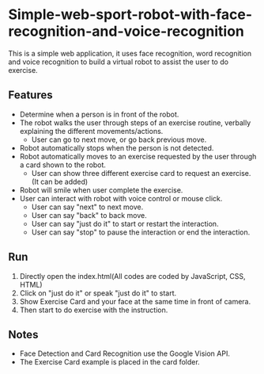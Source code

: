# Simple-web-sport-robot-with-face-recognition-and-voice-recognition
This is a simple web application, it uses face recognition, word recognition and voice recognition to build a virtual robot to assist the user to do exercise.

## Features
- Determine when a person is in front of the robot.
- The robot walks the user through steps of an exercise routine, verbally explaining the different movements/actions.
  - User can go to next move, or go back previous move.
- Robot automatically stops when the person is not detected.
- Robot automatically moves to an exercise requested by the user through a card shown to the robot.
  - User can show three different exercise card to request an exercise.(It can be added)
- Robot will smile when user complete the exercise.
- User can interact with robot with voice control or mouse click.
  - User can say "next" to next move.
  - User can say "back" to back move.
  - User can say "just do it" to start or restart the interaction.
  - User can say "stop" to pause the interaction or end the interaction.

## Run
1. Directly open the index.html(All codes are coded by JavaScript, CSS, HTML)
2. Click on "just do it" or speak "just do it" to start.
3. Show Exercise Card and your face at the same time in front of camera.
4. Then start to do exercise with the instruction.

## Notes
- Face Detection and Card Recognition use the Google Vision API.
- The Exercise Card example is placed in the card folder.

